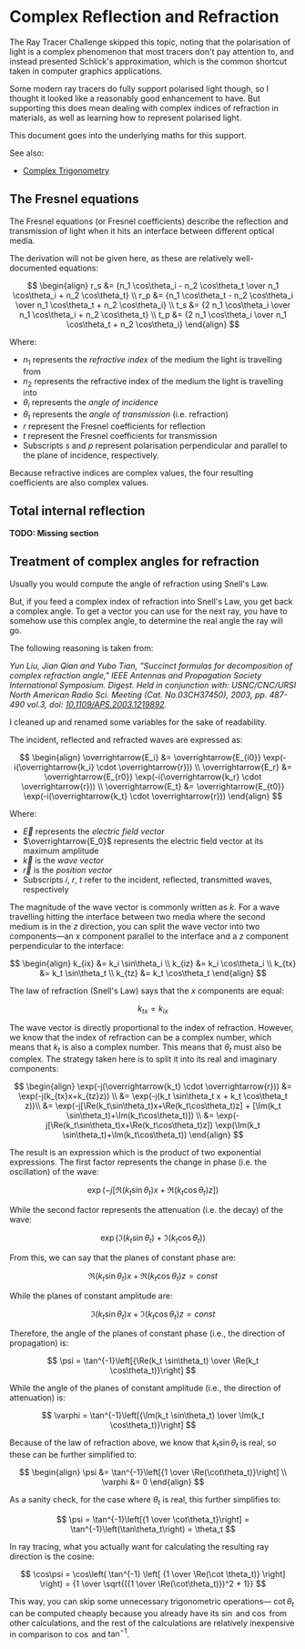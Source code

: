 # Complex Reflection and Refraction

The Ray Tracer Challenge skipped this topic, noting that the polarisation of light is a
complex phenomenon that most tracers don't pay attention to, and instead presented
Schlick's approximation, which is the common shortcut taken in computer graphics applications.

Some modern ray tracers do fully support polarised light though, so I thought it looked like
a reasonably good enhancement to have. But supporting this does mean dealing with complex indices
of refraction in materials, as well as learning how to represent polarised light.

This document goes into the underlying maths for this support.

See also:

* [Complex Trigonometry](ComplexTrigonometry.md)

## The Fresnel equations

The Fresnel equations (or Fresnel coefficients) describe the reflection and transmission of light
when it hits an interface between different optical media.

The derivation will not be given here, as these are relatively well-documented equations:

$$
\begin{align}
r_s &= {n_1 \cos\theta_i - n_2 \cos\theta_t \over n_1 \cos\theta_i + n_2 \cos\theta_t} \\
r_p &= {n_1 \cos\theta_t - n_2 \cos\theta_i \over n_1 \cos\theta_t + n_2 \cos\theta_i} \\
t_s &= {2 n_1 \cos\theta_i \over n_1 \cos\theta_i + n_2 \cos\theta_t} \\
t_p &= {2 n_1 \cos\theta_i \over n_1 \cos\theta_t + n_2 \cos\theta_i}
\end{align}
$$

Where:
* $n_1$ represents the _refractive index_ of the medium the light is travelling from
* $n_2$ represents the refractive index of the medium the light is travelling into
* $\theta_i$ represents the _angle of incidence_
* $\theta_t$ represents the _angle of transmission_ (i.e. refraction)
* $r$ represent the Fresnel coefficients for reflection
* $t$ represent the Fresnel coefficients for transmission
* Subscripts $s$ and $p$ represent polarisation perpendicular and parallel to the plane of incidence, respectively.

Because refractive indices are complex values, the four resulting coefficients are also complex values.

## Total internal reflection

**TODO: Missing section**

## Treatment of complex angles for refraction

Usually you would compute the angle of refraction using Snell's Law.

But, if you feed a complex index of refraction into Snell's Law, you get back a complex angle.
To get a vector you can use for the next ray, you have to somehow use this complex angle,
to determine the real angle the ray will go.

The following reasoning is taken from:

_Yun Liu, Jian Qian and Yubo Tian,
"Succinct formulas for decomposition of complex refraction angle,"
IEEE Antennas and Propagation Society International Symposium. Digest.
Held in conjunction with: USNC/CNC/URSI North American Radio Sci. Meeting (Cat. No.03CH37450),
2003, pp. 487-490 vol.3, doi: [10.1109/APS.2003.1219892](https://doi.org/10.1109/APS.2003.1219892)._

I cleaned up and renamed some variables for the sake of readability.

The incident, reflected and refracted waves are expressed as:

$$
\begin{align}
\overrightarrow{E_i} &= \overrightarrow{E_{i0}} \exp(-i(\overrightarrow{k_i} \cdot \overrightarrow{r})) \\
\overrightarrow{E_r} &= \overrightarrow{E_{r0}} \exp(-i(\overrightarrow{k_r} \cdot \overrightarrow{r})) \\
\overrightarrow{E_t} &= \overrightarrow{E_{t0}} \exp(-i(\overrightarrow{k_t} \cdot \overrightarrow{r}))
\end{align}
$$

Where:
* $\overrightarrow{E}$ represents the _electric field vector_
* $\overrightarrow{E_0}$ represents the electric field vector at its maximum amplitude
* $\overrightarrow{k}$ is the _wave vector_
* $\overrightarrow{r}$ is the _position vector_
* Subscripts $i$, $r$, $t$ refer to the incident, reflected, transmitted waves, respectively

The magnitude of the wave vector is commonly written as $k$.
For a wave travelling hitting the interface between two media where the second medium is in the $z$ direction,
you can split the wave vector into two components—an $x$ component parallel to the interface
and a $z$ component perpendicular to the interface:

$$
\begin{align}
k_{ix} &= k_i \sin\theta_i \\
k_{iz} &= k_i \cos\theta_i \\
k_{tx} &= k_t \sin\theta_t \\
k_{tz} &= k_t \cos\theta_t
\end{align}
$$

The law of refraction (Snell's Law) says that the $x$ components are equal:

$$
k_{tx} = k_{ix}
$$

The wave vector is directly proportional to the index of refraction.
However, we know that the index of refraction can be a complex number,
which means that $k_t$ is also a complex number.
This means that $\theta_t$ must also be complex.
The strategy taken here is to split it into its real and imaginary components:

$$
\begin{align}
\exp(-j(\overrightarrow{k_t} \cdot \overrightarrow{r})) &= \exp(-j(k_{tx}x+k_{tz}z)) \\
&= \exp(-j(k_t \sin\theta_t x + k_t \cos\theta_t z))\\
&= \exp(-j[\Re(k_t\sin\theta_t)x+\Re(k_t\cos\theta_t)z] + [\Im(k_t \sin\theta_t)+\Im(k_t\cos\theta_t)]) \\
&= \exp(-j[\Re(k_t\sin\theta_t)x+\Re(k_t\cos\theta_t)z]) \exp(\Im(k_t \sin\theta_t)+\Im(k_t\cos\theta_t))
\end{align}
$$

The result is an expression which is the product of two exponential expressions.
The first factor represents the change in phase (i.e. the oscillation) of the wave:

$$
\exp(-j[\Re(k_t \sin\theta_t)x+\Re(k_t \cos\theta_t)z])
$$

While the second factor represents the attenuation (i.e. the decay) of the wave:

$$
\exp(\Im(k_t \sin\theta_t)+\Im(k_t \cos\theta_t))
$$

From this, we can say that the planes of constant phase are:

$$
\Re(k_t \sin\theta_t)x+\Re(k_t \cos\theta_t)z = const
$$

While the planes of constant amplitude are:

$$
\Im(k_t \sin\theta_t)x+\Im(k_t \cos\theta_t)z = const
$$

Therefore, the angle of the planes of constant phase (i.e., the direction of propagation) is:

$$
\psi = \tan^{-1}\left[{\Re(k_t \sin\theta_t) \over \Re(k_t \cos\theta_t)}\right]
$$

While the angle of the planes of constant amplitude (i.e., the direction of attenuation) is:

$$
\varphi = \tan^{-1}\left[{\Im(k_t \sin\theta_t) \over \Im(k_t \cos\theta_t)}\right]
$$

Because of the law of refraction above, we know that $k_t \sin\theta_t$ is real,
so these can be further simplified to:

$$
\begin{align}
\psi &= \tan^{-1}\left[{1 \over \Re(\cot\theta_t)}\right] \\
\varphi &= 0
\end{align}
$$

As a sanity check, for the case where $\theta_t$ is real, this further simplifies to:

$$
\psi = \tan^{-1}\left[{1 \over \cot\theta_t}\right]
= \tan^{-1}\left(\tan\theta_t\right) = \theta_t
$$

In ray tracing, what you actually want for calculating the resulting ray direction is the cosine:

$$
\cos\psi = \cos\left( \tan^{-1} \left[ {1 \over \Re(\cot \theta_t)} \right] \right)
= {1 \over \sqrt{({1 \over \Re(\cot\theta_t)})^2 + 1}}
$$

This way, you can skip some unnecessary trigonometric operations—
$\cot \theta_t$ can be computed cheaply because you already have its $\sin$ and $\cos$ from other calculations,
and the rest of the calculations are relatively inexpensive in comparison to $\cos$ and $\tan^{-1}$.
